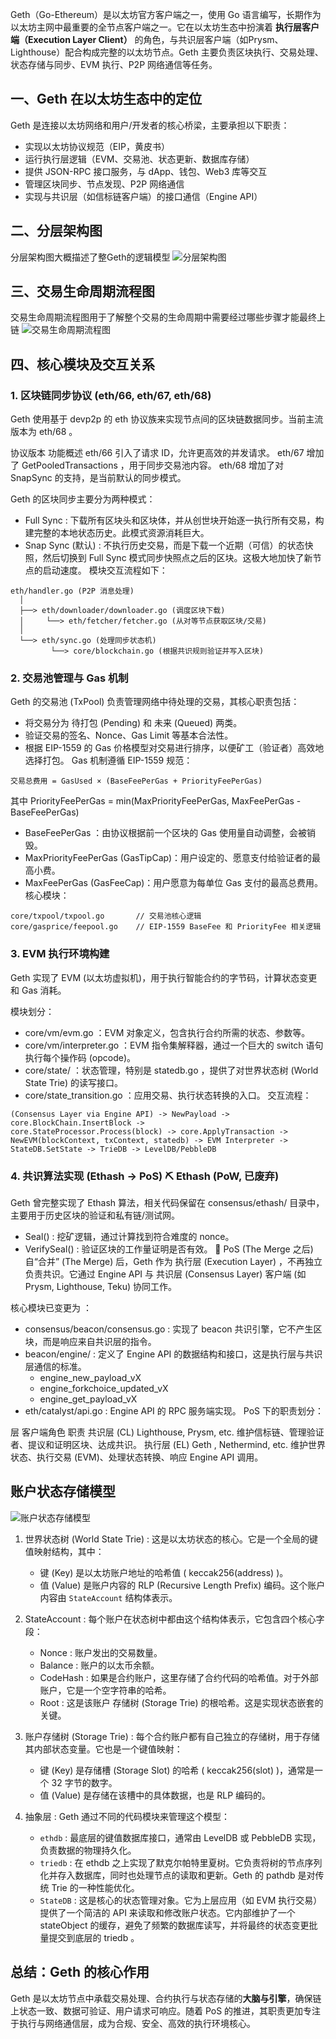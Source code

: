 Geth（Go-Ethereum）是以太坊官方客户端之一，使用 Go 语言编写，长期作为以太坊主网中最重要的全节点客户端之一。它在以太坊生态中扮演着 **执行层客户端（Execution Layer Client）** 的角色，与共识层客户端（如Prysm、Lighthouse）配合构成完整的以太坊节点。Geth 主要负责区块执行、交易处理、状态存储与同步、EVM 执行、P2P 网络通信等任务。

## 一、Geth 在以太坊生态中的定位

Geth 是连接以太坊网络和用户/开发者的核心桥梁，主要承担以下职责：

- 实现以太坊协议规范（EIP，黄皮书）
- 运行执行层逻辑（EVM、交易池、状态更新、数据库存储）
- 提供 JSON-RPC 接口服务，与 dApp、钱包、Web3 库等交互
- 管理区块同步、节点发现、P2P 网络通信
- 实现与共识层（如信标链客户端）的接口通信（Engine API）

## 二、分层架构图
分层架构图大概描述了整Geth的逻辑模型
![分层架构图](Go-Ethereum（Geth）分层架构图.png)

## 三、交易生命周期流程图
交易生命周期流程图用于了解整个交易的生命周期中需要经过哪些步骤才能最终上链
![交易生命周期流程图](交易生命周期流程图.png)

## 四、核心模块及交互关系
### 1. 区块链同步协议 (eth/66, eth/67, eth/68)
Geth 使用基于 devp2p 的 eth 协议族来实现节点间的区块链数据同步。当前主流版本为 eth/68 。

协议版本 功能概述 eth/66 引入了请求 ID，允许更高效的并发请求。 eth/67 增加了 GetPooledTransactions ，用于同步交易池内容。 eth/68 增加了对 SnapSync 的支持，是当前默认的同步模式。

Geth 的区块同步主要分为两种模式：

- Full Sync : 下载所有区块头和区块体，并从创世块开始逐一执行所有交易，构建完整的本地状态历史。此模式资源消耗巨大。
- Snap Sync (默认) : 不执行历史交易，而是下载一个近期（可信）的状态快照，然后切换到 Full Sync 模式同步快照点之后的区块。这极大地加快了新节点的启动速度。
模块交互流程如下：

```
eth/handler.go (P2P 消息处理)
  │
  ├──> eth/downloader/downloader.go (调度区块下载)
  │     └──> eth/fetcher/fetcher.go (从对等节点获取区块/交易)
  │
  └──> eth/sync.go (处理同步状态机)
         └──> core/blockchain.go (根据共识规则验证并写入区块)
```
### 2. 交易池管理与 Gas 机制
Geth 的交易池 (TxPool) 负责管理网络中待处理的交易，其核心职责包括：

- 将交易分为 待打包 (Pending) 和 未来 (Queued) 两类。
- 验证交易的签名、Nonce、Gas Limit 等基本合法性。
- 根据 EIP-1559 的 Gas 价格模型对交易进行排序，以便矿工（验证者）高效地选择打包。
Gas 机制遵循 EIP-1559 规范：

```
交易总费用 = GasUsed × (BaseFeePerGas + PriorityFeePerGas)
```
其中 PriorityFeePerGas = min(MaxPriorityFeePerGas, MaxFeePerGas - BaseFeePerGas)

- BaseFeePerGas ：由协议根据前一个区块的 Gas 使用量自动调整，会被销毁。
- MaxPriorityFeePerGas (GasTipCap)：用户设定的、愿意支付给验证者的最高小费。
- MaxFeePerGas (GasFeeCap)：用户愿意为每单位 Gas 支付的最高总费用。
核心模块：

```
core/txpool/txpool.go       // 交易池核心逻辑
core/gasprice/feepool.go    // EIP-1559 BaseFee 和 PriorityFee 相关逻辑
```
### 3. EVM 执行环境构建
Geth 实现了 EVM (以太坊虚拟机)，用于执行智能合约的字节码，计算状态变更和 Gas 消耗。

模块划分：

- core/vm/evm.go ：EVM 对象定义，包含执行合约所需的状态、参数等。
- core/vm/interpreter.go ：EVM 指令集解释器，通过一个巨大的 switch 语句执行每个操作码 (opcode)。
- core/state/ ：状态管理，特别是 statedb.go ，提供了对世界状态树 (World State Trie) 的读写接口。
- core/state_transition.go ：应用交易、执行状态转换的入口。
交互流程：

```
(Consensus Layer via Engine API) -> NewPayload -> core.BlockChain.InsertBlock ->
core.StateProcessor.Process(block) -> core.ApplyTransaction ->
NewEVM(blockContext, txContext, statedb) -> EVM Interpreter ->
StateDB.SetState -> TrieDB -> LevelDB/PebbleDB
```
### 4. 共识算法实现 (Ethash → PoS) ⛏ Ethash (PoW, 已废弃)
Geth 曾完整实现了 Ethash 算法，相关代码保留在 consensus/ethash/ 目录中，主要用于历史区块的验证和私有链/测试网。

- Seal() : 挖矿逻辑，通过计算找到符合难度的 nonce。
- VerifySeal() : 验证区块的工作量证明是否有效。 🌱 PoS (The Merge 之后)
自“合并” (The Merge) 后，Geth 作为 执行层 (Execution Layer) ，不再独立负责共识。它通过 Engine API 与 共识层 (Consensus Layer) 客户端 (如 Prysm, Lighthouse, Teku) 协同工作。

核心模块已变更为 ：

- consensus/beacon/consensus.go : 实现了 beacon 共识引擎，它不产生区块，而是响应来自共识层的指令。
- beacon/engine/ : 定义了 Engine API 的数据结构和接口，这是执行层与共识层通信的标准。
  - engine_new_payload_vX
  - engine_forkchoice_updated_vX
  - engine_get_payload_vX
- eth/catalyst/api.go : Engine API 的 RPC 服务端实现。
PoS 下的职责划分：

层 客户端角色 职责 共识层 (CL) Lighthouse, Prysm, etc. 维护信标链、管理验证者、提议和证明区块、达成共识。 执行层 (EL) Geth , Nethermind, etc. 维护世界状态、执行交易 (EVM)、处理状态转换、响应 Engine API 调用。


## 账户状态存储模型

![账户状态存储模型](账户状态存储模型.png)

1. 世界状态树 (World State Trie) : 这是以太坊状态的核心。它是一个全局的键值映射结构，其中：
   
   - 键 (Key) 是以太坊账户地址的哈希值 ( keccak256(address) )。
   - 值 (Value) 是账户内容的 RLP (Recursive Length Prefix) 编码。这个账户内容由 `StateAccount` 结构体表示。
2. StateAccount : 每个账户在状态树中都由这个结构体表示，它包含四个核心字段：
   
   - Nonce : 账户发出的交易数量。
   - Balance : 账户的以太币余额。
   - CodeHash : 如果是合约账户，这里存储了合约代码的哈希值。对于外部账户，它是一个空字符串的哈希。
   - Root : 这是该账户 存储树 (Storage Trie) 的根哈希。这是实现状态嵌套的关键。
3. 账户存储树 (Storage Trie) : 每个合约账户都有自己独立的存储树，用于存储其内部状态变量。它也是一个键值映射：
   
   - 键 (Key) 是存储槽 (Storage Slot) 的哈希 ( keccak256(slot) )，通常是一个 32 字节的数字。
   - 值 (Value) 是存储在该槽中的具体数据，也是 RLP 编码的。
4. 抽象层 : Geth 通过不同的代码模块来管理这个模型：
   
   - `ethdb` : 最底层的键值数据库接口，通常由 LevelDB 或 PebbleDB 实现，负责数据的物理持久化。
   - `triedb` : 在 ethdb 之上实现了默克尔帕特里夏树。它负责将树的节点序列化并存入数据库，同时也处理节点的读取和更新。Geth 的 pathdb 是对传统 Trie 的一种性能优化。
   - `StateDB` : 这是核心的状态管理对象。它为上层应用（如 EVM 执行交易）提供了一个简洁的 API 来读取和修改账户状态。它内部维护了一个 stateObject 的缓存，避免了频繁的数据库读写，并将最终的状态变更批量提交到底层的 triedb 。

## 总结：Geth 的核心作用

Geth 是以太坊节点中承载交易处理、合约执行与状态存储的**大脑与引擎**，确保链上状态一致、数据可验证、用户请求可响应。随着 PoS 的推进，其职责更加专注于执行与网络通信层，成为合规、安全、高效的执行环境核心。